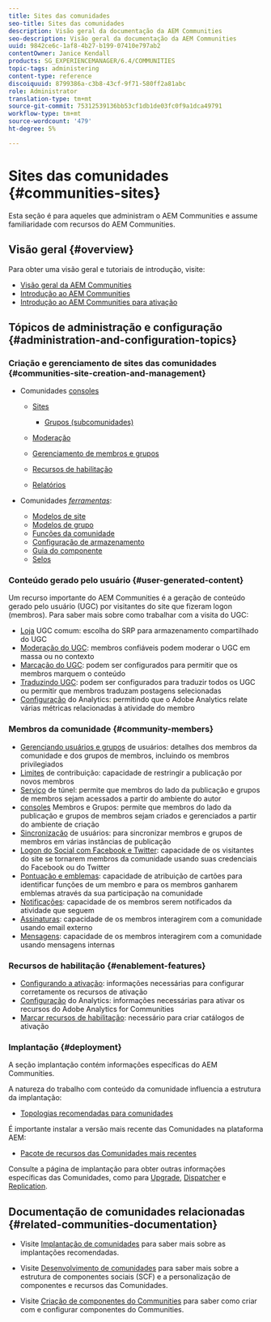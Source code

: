 ```yaml
---
title: Sites das comunidades
seo-title: Sites das comunidades
description: Visão geral da documentação da AEM Communities
seo-description: Visão geral da documentação da AEM Communities
uuid: 9842ce6c-1af8-4b27-b199-07410e797ab2
contentOwner: Janice Kendall
products: SG_EXPERIENCEMANAGER/6.4/COMMUNITIES
topic-tags: administering
content-type: reference
discoiquuid: 8799386a-c3b8-43cf-9f71-580ff2a81abc
role: Administrator
translation-type: tm+mt
source-git-commit: 75312539136bb53cf1db1de03fc0f9a1dca49791
workflow-type: tm+mt
source-wordcount: '479'
ht-degree: 5%

---
```



# Sites das comunidades {#communities-sites}

Esta seção é para aqueles que administram o AEM Communities e assume familiaridade com recursos do AEM Communities.

## Visão geral {#overview}

Para obter uma visão geral e tutoriais de introdução, visite:

* [Visão geral da AEM Communities](overview.md)
* [Introdução ao AEM Communities](getting-started.md)
* [Introdução ao AEM Communities para ativação](getting-started-enablement.md)

## Tópicos de administração e configuração {#administration-and-configuration-topics}

### Criação e gerenciamento de sites das comunidades {#communities-site-creation-and-management}

* Comunidades [consoles](consoles.md)

   * [Sites](sites-console.md)

      * [Grupos (subcomunidades)](groups.md)
   * [Moderação](moderation.md)
   * [Gerenciamento de membros e grupos](members.md)
   * [Recursos de habilitação](resources.md)
   * [Relatórios](reports.md)


* Comunidades [*ferramentas*](tools.md):

   * [Modelos de site](sites.md)
   * [Modelos de grupo](tools-groups.md)
   * [Funções da comunidade](functions.md)
   * [Configuração de armazenamento](srp-config.md)
   * [Guia do componente](components-guide.md)
   * [Selos](badges.md)


### Conteúdo gerado pelo usuário {#user-generated-content}

Um recurso importante do AEM Communities é a geração de conteúdo gerado pelo usuário (UGC) por visitantes do site que fizeram logon (membros). Para saber mais sobre como trabalhar com a visita do UGC:

* [Loja](working-with-srp.md) UGC comum: escolha do SRP para armazenamento compartilhado do UGC
* [Moderação do UGC](moderate-ugc.md): membros confiáveis podem moderar o UGC em massa ou no contexto
* [Marcação do UGC](tag-ugc.md): podem ser configurados para permitir que os membros marquem o conteúdo
* [Traduzindo UGC](translate-ugc.md): podem ser configurados para traduzir todos os UGC ou permitir que membros traduzam postagens selecionadas
* [Configuração](analytics.md) do Analytics: permitindo que o Adobe Analytics relate várias métricas relacionadas à atividade do membro

### Membros da comunidade {#community-members}

* [Gerenciando usuários e grupos](users.md) de usuários: detalhes dos membros da comunidade e dos grupos de membros, incluindo os membros privilegiados
* [Limites](limits.md) de contribuição: capacidade de restringir a publicação por novos membros
* [Serviço](deploy-communities.md#tunnel-service-on-author) de túnel: permite que membros do lado da publicação e grupos de membros sejam acessados a partir do ambiente do autor
* [consoles](members.md) Membros e Grupos: permite que membros do lado da publicação e grupos de membros sejam criados e gerenciados a partir do ambiente de criação
* [Sincronização](sync.md) de usuários: para sincronizar membros e grupos de membros em várias instâncias de publicação
* [Logon do Social com Facebook e Twitter](social-login.md): capacidade de os visitantes do site se tornarem membros da comunidade usando suas credenciais do Facebook ou do Twitter
* [Pontuação e emblemas](implementing-scoring.md): capacidade de atribuição de cartões para identificar funções de um membro e para os membros ganharem emblemas através da sua participação na comunidade
* [Notificações](notifications.md): capacidade de os membros serem notificados da atividade que seguem
* [Assinaturas](subscriptions.md): capacidade de os membros interagirem com a comunidade usando email externo
* [Mensagens](messaging.md): capacidade de os membros interagirem com a comunidade usando mensagens internas

### Recursos de habilitação {#enablement-features}

* [Configurando a ativação](enablement.md): informações necessárias para configurar corretamente os recursos de ativação
* [Configuração](analytics.md) do Analytics: informações necessárias para ativar os recursos do Adobe Analytics for Communities
* [Marcar recursos de habilitação](tag-resources.md): necessário para criar catálogos de ativação

### Implantação {#deployment}

A seção implantação contém informações específicas do AEM Communities.

A natureza do trabalho com conteúdo da comunidade influencia a estrutura da implantação:

* [Topologias recomendadas para comunidades](topologies.md)

É importante instalar a versão mais recente das Comunidades na plataforma AEM:

* [Pacote de recursos das Comunidades mais recentes](deploy-communities.md#latestfeaturepack)

Consulte a página de implantação para obter outras informações específicas das Comunidades, como para [Upgrade](upgrade.md), [Dispatcher](dispatcher.md) e [Replication](deploy-communities.md#replication-agents-on-author).

## Documentação de comunidades relacionadas {#related-communities-documentation}

* Visite [Implantação de comunidades](deploy-communities.md) para saber mais sobre as implantações recomendadas.

* Visite [Desenvolvimento de comunidades](communities.md) para saber mais sobre a estrutura de componentes sociais (SCF) e a personalização de componentes e recursos das Comunidades.

* Visite [Criação de componentes do Communities](author-communities.md) para saber como criar com e configurar componentes do Communities.
